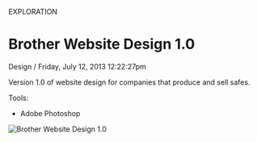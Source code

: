 <p class="type">EXPLORATION</p>

# Brother Website Design 1.0

<p class="meta">Design  /  Friday, July 12, 2013 12:22:27pm</p>

Version 1.0 of website design for companies that produce and sell safes.

Tools:
- Adobe Photoshop

![Brother Website Design 1.0](https://farooq-agent.web.app/assets/images/works/large/1w2tX3Av_work_image)
